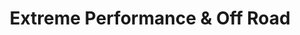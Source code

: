 ---
title: "Extreme Performance & Off Road"
url: /morgantown/extreme-performance-und-off-road/
shop: Quad
---